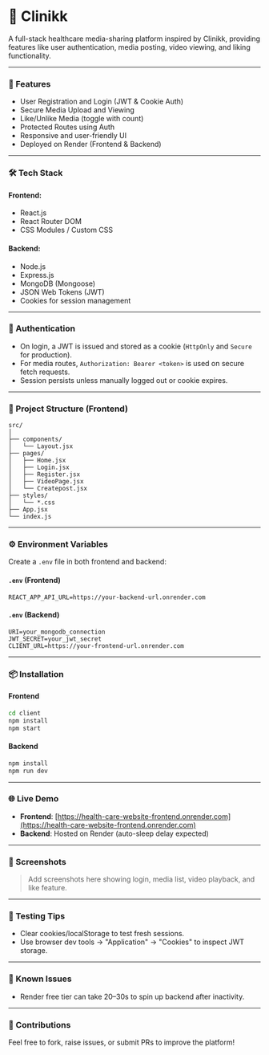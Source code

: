 # 🏥 Clinikk 

A full-stack healthcare media-sharing platform inspired by Clinikk, providing features like user authentication, media posting, video viewing, and liking functionality.

---

### 🚀 Features

- User Registration and Login (JWT & Cookie Auth)
- Secure Media Upload and Viewing
- Like/Unlike Media (toggle with count)
- Protected Routes using Auth
- Responsive and user-friendly UI
- Deployed on Render (Frontend & Backend)

---

### 🛠 Tech Stack

#### Frontend:
- React.js
- React Router DOM
- CSS Modules / Custom CSS

#### Backend:
- Node.js
- Express.js
- MongoDB (Mongoose)
- JSON Web Tokens (JWT)
- Cookies for session management

---

### 🔐 Authentication

- On login, a JWT is issued and stored as a cookie (`HttpOnly` and `Secure` for production).
- For media routes, `Authorization: Bearer <token>` is used on secure fetch requests.
- Session persists unless manually logged out or cookie expires.

---

### 📁 Project Structure (Frontend)

```
src/
│
├── components/
│   └── Layout.jsx
├── pages/
│   ├── Home.jsx
│   ├── Login.jsx
│   ├── Register.jsx
│   ├── VideoPage.jsx
│   └── Createpost.jsx
├── styles/
│   └── *.css
├── App.jsx
└── index.js
```

---

### ⚙️ Environment Variables

Create a `.env` file in both frontend and backend:

#### `.env` (Frontend)

```
REACT_APP_API_URL=https://your-backend-url.onrender.com
```

#### `.env` (Backend)

```
URI=your_mongodb_connection
JWT_SECRET=your_jwt_secret
CLIENT_URL=https://your-frontend-url.onrender.com
```

---

### 📦 Installation

#### Frontend

```bash
cd client
npm install
npm start
```

#### Backend

```bash
npm install
npm run dev
```

---

### 🌐 Live Demo

- **Frontend**: [https://health-care-website-frontend.onrender.com](https://health-care-website-frontend.onrender.com)
- **Backend**: Hosted on Render (auto-sleep delay expected)

---

### 📸 Screenshots

> Add screenshots here showing login, media list, video playback, and like feature.

---

### 🧪 Testing Tips

- Clear cookies/localStorage to test fresh sessions.
- Use browser dev tools → "Application" → "Cookies" to inspect JWT storage.

---

### 📍 Known Issues

- Render free tier can take 20–30s to spin up backend after inactivity.

---

### 🙌 Contributions

Feel free to fork, raise issues, or submit PRs to improve the platform!

